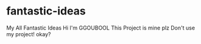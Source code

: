# fantastic-ideas
My All Fantastic Ideas
Hi  I'm GGOUBOOL
This Project is mine
plz Don't use my project!
okay?

